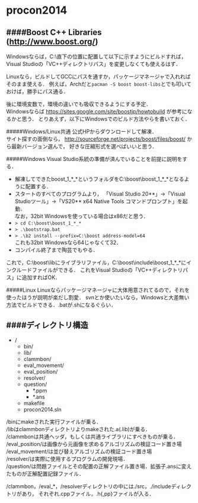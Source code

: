﻿procon2014
=================

####Boost C++ Libraries (http://www.boost.org/)
-------------------
Windowsならば，C:\\直下の位置に配置して以下に示すようにビルドすれば，
Visual Studioの「VC++ディレクトリパス」を変更しなくても使えるはず．

Linuxなら，ビルドしてGCCにパスを通すか，パッケージマネージャで入れればそのまま使える．
例えば，Archだと`pacman -S boost boost-libs`とでも叩いておけば，勝手にパス通る．  

後に環境変数で，環境の違いでも吸収できるようにする予定．  
Windowsならば https://sites.google.com/site/boostjp/howtobuild が参考になるかと思う．
とりあえず，以下にWindowsでのビルド方法やらを書いておく．  


#####Windows/Linux共通
公式HPからダウンロードして解凍．  
サイト探すの面倒なら， http://sourceforge.net/projects/boost/files/boost/ から最新バージョン選んで，
好きな圧縮形式を選べばいいと思う．


#####Windows
Visual Studio系統の準備が済んでいることを前提に説明をする．

+ 解凍してできたboost\_1\_\*\_\*というフォルダをC:\\boost\\boost\_1\_\*\_\*となるように配置する．
+ スタートのすべてのプログラムより，
  「Visual Studio 20\*\*」→「Visual Studioツール」→「VS20\*\* x64 Native Tools コマンドプロンプト」を起動．  
  なお，32bit Windowsを使っている場合はx86だと思う．
+ `> cd C:\boost\boost_1_*_*`
+ `> .\bootstrap.bat`
+ `> .\b2 install --prefix=C:\boost address-model=64`  
  これも32bit Windowsなら64じゃなくて32．
+ コンパイル終了まで陶芸でもやる．

これで，C:\\boost\\libにライブラリファイル，C:\\boost\\include\\boost\_1\_\*\_\*にインクルードファイルができる．
これをVisual Studioの「VC++ディレクトリパス」に追加すればOK．


#####Linux
Linuxならパッケージマネージャに大体用意されてるので，それを使ったほうが説明が楽だし割愛．
svnとか使いたいなら，Windowsと大差無い方法でビルドできる．.batが.shになるぐらい．


####ディレクトリ構造
----------------
* /
    * bin/
    * lib/
    * clammbon/
    * eval\_movement/
    * eval\_position/
    * resolver/
    * question/
        * *.ppm
        * *.ans
    * makefile
    * procon2014.sln

/binにmakeされた実行ファイルが乗る．  
/libはclammbonディレクトリよりmakeされた.a(.lib)が乗る．  
/clammbonは共通ヘッダ，もしくは共通ライブラリにすべきものが乗る．  
/eval\_position/は画像から元画像を求めるアルゴリズムの検証コード置き場  
/eval\_movement/は並び替えアルゴリズムの検証コード置き場  
/resolver/は実際に使用するプログラムの開発現場．  
/question/は問題ファイルとその配置の正解ファイル置き場．拡張子.ansに変えたものが正解配置記録ファイル．  

/clammbon，/eval\_\*，/resolverディレクトリの中には./src，./includeディレクトリがあり，
それぞれ.cppファイル，.h{,pp}ファイルが入る．

